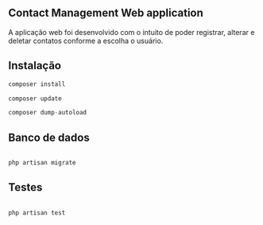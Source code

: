 ## Contact Management Web application

A aplicação web foi desenvolvido com o intuito de poder registrar, alterar e deletar contatos conforme a escolha o usuário.

## Instalação

```php
composer install

composer update

composer dump-autoload
```

## Banco de dados

```php

php artisan migrate

```

## Testes

```php

php artisan test

```
